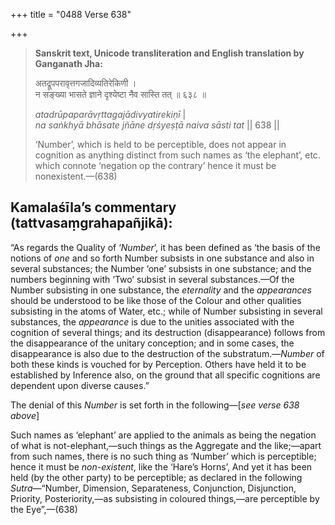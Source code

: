 +++
title = "0488 Verse 638"

+++
> **Sanskrit text, Unicode transliteration and English translation by Ganganath Jha:** 
>
> अतद्रूपपरावृत्तगजादिव्यतिरेकिणी ।  
> न सङ्ख्या भासते ज्ञाने दृश्येष्टा नैव सास्ति तत् ॥ ६३८ ॥ 
>
> *atadrūpaparāvṛttagajādivyatirekiṇī* \|  
> *na saṅkhyā bhāsate jñāne dṛśyeṣṭā naiva sāsti tat* \|\| 638 \|\| 
>
> ‘Number’, which is held to be perceptible, does not appear in cognition as anything distinct from such names as ‘the elephant’, etc. which connote ‘negation op the contrary’ hence it must be nonexistent.—(638)



## Kamalaśīla’s commentary (tattvasaṃgrahapañjikā):

“As regards the Quality of ‘*Number*’, it has been defined as ‘the basis of the notions of *one* and so forth Number subsists in one substance and also in several substances; the Number ‘one’ subsists in one substance; and the numbers beginning with ‘Two’ subsist in several substances.—Of the Number subsisting in one substance, the *eternality* and the *appearances* should be understood to be like those of the Colour and other qualities subsisting in the atoms of Water, etc.; while of Number subsisting in several substances, the *appearance* is due to the unities associated with the cognition of several things; and its destruction (disappearance) follows from the disappearance of the unitary conception; and in some cases, the disappearance is also due to the destruction of the substratum.—*Number* of both these kinds is vouched for by Perception. Others have held it to be established by Inference also, on the ground that all specific cognitions are dependent upon diverse causes.”

The denial of this *Number* is set forth in the following—[*see verse 638 above*]

Such names as ‘elephant’ are applied to the animals as being the negation of what is not-elephant,—such things as the Aggregate and the like;—apart from such names, there is no such thing as ‘Number’ which is perceptible; hence it must be *non-existent*, like the ‘Hare’s Horns’, And yet it has been held (by the other party) to be perceptible; as declared in the following *Sutra*—“Number, Dimension, Separateness, Conjunction, Disjunction, Priority, Posteriority,—as subsisting in coloured things,—are perceptible by the Eye”,—(638)



